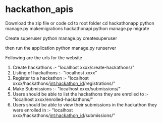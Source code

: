 # hackathon_apis
Download the zip file or code
cd to root folder
cd hackathonapp
python manage.py makemigrations hackathonapi
python manage.py migrate

Create superuser
python manage.py createsuperuser

then run the application
python manage.py runserver

Following are the urls for the website
1. Create hackathons :- "localhost xxxx/create-hackathons/"
2. Listing of hackathons :- "localhost xxxx"
3. Register to a hackathon :-  "localhost xxxx/hackathons/<int:hackathon_id>/registrations/"
4. Make Submissions :- "localhost xxxx/submissions/"
5. Users should be able to list the hackathons they are enrolled to :- "localhost xxxx/enrolled-hackathons/"
6. Users should be able to view their submissions in the hackathon they were enrolled in :- "localhost xxxx/hackathons/<int:hackathon_id>/submissions/"



